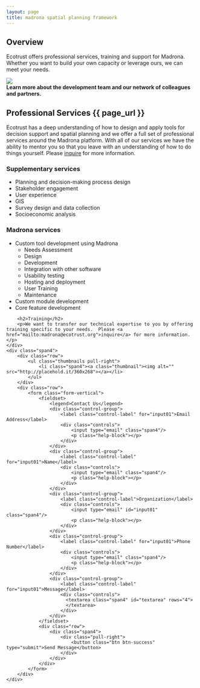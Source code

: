 ```yaml
---
layout: page
title: madrona spatial planning framework
---
```

<div class="row">
	<div class="span8">
		<h2>Overview</h2>
		<p>Ecotrust offers professional services, training and support for Madrona.  Whether you want to build your own capacity or leverage ours, we can meet your needs.</p>
		<div class="row">
			<div class="span1 offset1">
				<img class="tall" src="{{ BASE_PATH }}/assets/img/collaboration.png">
			</div>
			<div class="span4"><strong>Learn more about the development team and our network of colleagues and partners.</strong></div>
		</div>
		<h2>Professional Services {{ page_url }}</h2>
		<p>
			Ecotrust has a deep understanding of how to design and apply tools for decision support and spatial planning and we offer a full set of professional services around the Madrona platform.  With all of our services we have the ability to mentor you so that you leave with an understanding of how to do things yourself. Please <a href="mailto:madrona@ecotrust.org">inquire</a> for more information.
		</p>
		<h3>Supplementary services</h3>
	    <ul>
	    	<li>Planning and decision-making process design</li>
		    <li>Stakeholder engagement</li>
		    <li>User experience</li>
		    <li>GIS</li>
		    <li>Survey design and data collection</li>
		    <li>Socioeconomic analysis</li>
		</ul>
		<h3>Madrona services</h3>
		<ul>
		    <li>Custom tool development using Madrona
    	    	<ul>
    	        	<li>Needs Assessment</li>
    		        <li>Design</li>
    		        <li>Development</li>
    		        <li>Integration with other software</li>
    		        <li>Usability testing</li>
    		        <li>Hosting and deployment</li>
    		        <li>User Training</li>
    		        <li>Maintenance</li>
    		    </ul>	
    		</li>
		    <li>Custom module development</li>
		    <li>Core feature development</li>
		</ul>

		<h2>Training</h2>
		<p>We want to transfer our technical expertise to you by offering training specific to your needs.  Please <a href="mailto:madrona@ecotrust.org">inquire</a> for more information.</p>
	</div>
	<div class="span4">
		<div class="row">
			<ul class="thumbnails pull-right">
				<li class="span4"><a class="thumbnail"><img alt="" src="http://placehold.it/360x268"></a></li>
			</ul>
		</div>
		<div class="row">
			<form class="form-vertical">
				<fieldset>
					<legend>Contact Us</legend>
					<div class="control-group">
						<label class="control-label" for="input01">Email Address</label>
						<div class="controls">
							<input type="email" class="span4"/>
							<p class="help-block"></p>
						</div>
					</div>
					<div class="control-group">
						<label class="control-label" for="input01">Name</label>
						<div class="controls">
							<input type="email" class="span4"/>
							<p class="help-block"></p>
						</div>
					</div>
					<div class="control-group">
						<label class="control-label">Organization</label>
						<div class="controls">
							<input type="email" id="input01" class="span4"/>
							<p class="help-block"></p>
						</div>
					</div>
					<div class="control-group">
						<label class="control-label" for="input01">Phone Number</label>
						<div class="controls">
							<input type="email" class="span4"/>
							<p class="help-block"></p>
						</div>
					</div>
					<div class="control-group">
						<label class="control-label" for="input01">Message</label>
						<div class="controls">
			              <textarea class="span4" id="textarea" rows="4">
			              </textarea>
			            </div>
					</div>
				</fieldset>
				<div class="row">
					<div class="span4">
						<div class="pull-right">	
							<button class="btn btn-success" type="submit">Send Message</button>
						</div>
					</div>
				</div>
			</form>
		</div>
	</div>
</div>